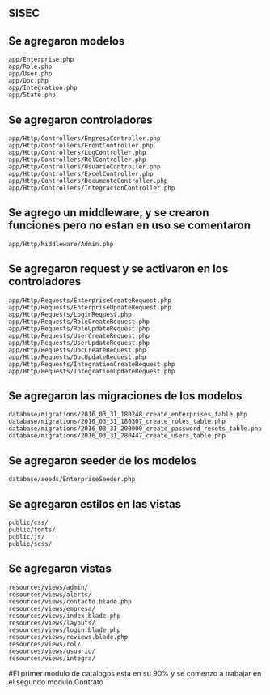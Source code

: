 ## SISEC

## Se agregaron modelos
	app/Enterprise.php
	app/Role.php
	app/User.php
	app/Doc.php
	app/Integration.php
	app/State.php

## Se agregaron controladores
	app/Http/Controllers/EmpresaController.php
	app/Http/Controllers/FrontController.php
	app/Http/Controllers/LogController.php
	app/Http/Controllers/RolController.php
	app/Http/Controllers/UsuarioController.php
	app/Http/Controllers/ExcelController.php
	app/Http/Controllers/DocumentoController.php
	app/Http/Controllers/IntegracionController.php

## Se agrego un middleware, y se crearon funciones pero no estan en uso se comentaron
	app/Http/Middleware/Admin.php

## Se agregaron request y se activaron en los controladores
	app/Http/Requests/EnterpriseCreateRequest.php
	app/Http/Requests/EnterpriseUpdateRequest.php
	app/Http/Requests/LoginRequest.php
	app/Http/Requests/RoleCreateRequest.php
	app/Http/Requests/RoleUpdateRequest.php
	app/Http/Requests/UserCreateRequest.php
	app/Http/Requests/UserUpdateRequest.php
	app/Http/Requests/DocCreateRequest.php
	app/Http/Requests/DocUpdateRequest.php
	app/Http/Requests/IntegrationCreateRequest.php
	app/Http/Requests/IntegrationUpdateRequest.php

## Se agregaron las migraciones de los modelos
	database/migrations/2016_03_31_180248_create_enterprises_table.php
	database/migrations/2016_03_31_180307_create_roles_table.php
	database/migrations/2016_03_31_200000_create_password_resets_table.php
	database/migrations/2016_03_31_280447_create_users_table.php

## Se agregaron seeder de los modelos
	database/seeds/EnterpriseSeeder.php

## Se agregaron estilos en las vistas
	public/css/
	public/fonts/
	public/js/
	public/scss/

## Se agregaron vistas
	resources/views/admin/
	resources/views/alerts/
	resources/views/contacto.blade.php
	resources/views/empresa/
	resources/views/index.blade.php
	resources/views/layouts/
	resources/views/login.blade.php
	resources/views/reviews.blade.php
	resources/views/rol/
	resources/views/usuario/
	resources/views/integra/

#El primer modulo de catalogos esta en su 90% y se comenzo a trabajar en el segundo modulo Contrato